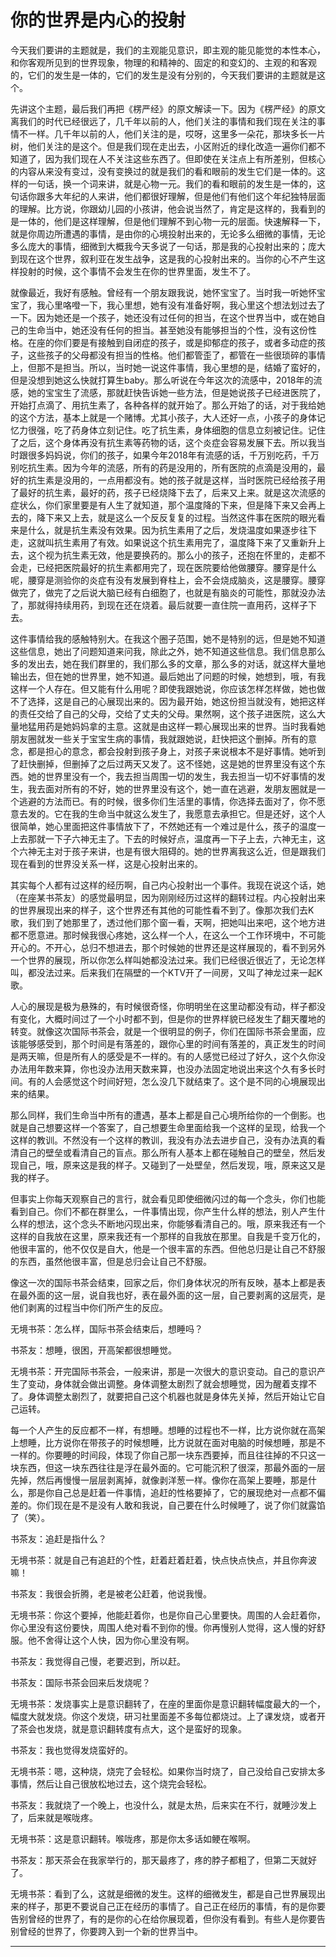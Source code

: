 # 你的世界是内心的投射

今天我们要讲的主题就是，我们的主观能见意识，即主观的能见能觉的本性本心，和你客观所见到的世界现象，物理的和精神的、固定的和变幻的、主观的和客观的，它们的发生是一体的，它们的发生是没有分别的，今天我们要讲的主题就是这个。

先讲这个主题，最后我们再把《楞严经》的原文解读一下。因为《楞严经》的原文离我们的时代已经很远了，几千年以前的人，他们关注的事情和我们现在关注的事情不一样。几千年以前的人，他们关注的是，哎呀，这里多一朵花，那块多长一片树，他们关注的是这个。但是我们现在走出去，小区附近的绿化改造一遍你们都不知道了，因为我们现在人不关注这些东西了。但即使在关注点上有所差别，但核心的内容从来没有变过，没有变换过的就是我们的看和眼前的发生它们是一体的。这样的一句话，换一个词来讲，就是心物一元。我们的看和眼前的发生是一体的，这句话你跟多大年纪的人来讲，他们都很好理解，但是他们有他们这个年纪独特层面的理解。比方说，你跟幼儿园的小孩讲，他会说当然了，肯定是这样的，我看到的是一体的，他们是这样理解，但是他们理解不到心物一元的层面。快速解释一下，就是你周边所遭遇的事情，是由你的心境投射出来的，无论多么细微的事情，无论多么庞大的事情，细微到大概我今天多说了一句话，那是我的心投射出来的；庞大到现在这个世界，叙利亚在发生战争，这是我的心投射出来的。当你的心不产生这样投射的时候，这个事情不会发生在你的世界里面，发生不了。

就像最近，我好有感触。曾经有一个朋友跟我说，她怀宝宝了。当时我一听她怀宝宝了，我心里咯噔一下，我心里想，她有没有准备好啊，我心里这个想法划过去了一下。因为她还是一个孩子，她还没有过任何的担当，在这个世界当中，或在她自己的生命当中，她还没有任何的担当。甚至她没有能够担当的个性，没有这份性格。在座的你们要是有接触到自闭症的孩子，或是抑郁症的孩子，或者多动症的孩子，这些孩子的父母都没有担当的性格。他们都管歪了，都管在一些很琐碎的事情上，但那不是担当。所以，当时她一说这件事情，我心里想的是，结婚了蛮好的，但是没想到她这么快就打算生baby。那么听说在今年这次的流感中，2018年的流感，她的宝宝生了流感，那就赶快告诉她一些方法，但是她说孩子已经进医院了，开始打点滴了、用抗生素了，各种各样的就开始了。那么开始了的话，对于我给她的这个方法，基本上就是一个赌博。尤其小孩子，大人还好一点，小孩子的身体记忆力很强，吃了药身体立刻记住。吃了抗生素，身体细胞的信息立刻被记住。记住了之后，这个身体再没有抗生素等药物的话，这个炎症会容易发展下去。所以我当时跟很多妈妈说，你们的孩子，如果今年2018年有流感的话，千万别吃药，千万别吃抗生素。因为今年的流感，所有的药是没用的，所有医院的点滴是没用的，最好的抗生素是没用的，一点用都没有。她的孩子就是这样，当时医院已经给孩子用了最好的抗生素，最好的药，孩子已经烧降下去了，后来又上来。就是这次流感的症状么，你们家里要是有人生了就知道，那个温度降的下来，但是降下来又会再上去的，降下来又上去，就是这么一个反反复复的过程。当然这件事在医院的眼光看来是什么，就是抗生素没有效果。因为抗生素用了之后，发烧温度如果逐步往下走，这就叫抗生素用了有效。如果说这个抗生素用完了，温度降下来了又重新升上去，这个视为抗生素无效，他是要换药的。那么小的孩子，还抱在怀里的，走都不会走，已经把医院最好的抗生素都用完了，现在医院要给他做腰穿。腰穿是什么呢，腰穿是测验你的炎症有没有发展到脊柱上，会不会烧成脑炎，这是腰穿。腰穿做完了，做完了之后说大脑已经有白细胞了，也就是有脑炎的可能性，那就没办法了，那就得持续用药，到现在还在烧着。最后就要一直住院一直用药，这样子下去。

这件事情给我的感触特别大。在我这个圈子范围，她不是特别的远，但是她不知道这些信息，她出了问题知道来问我，除此之外，她不知道这些信息。我们信息那么多的发出去，她在我们群里的，我们那么多的文章，那么多的对话，就这样大量地输出去，但在她的世界里，她不知道。最后她出了问题的时候，她想到，哦，有我这样一个人存在。但又能有什么用呢？即使我跟她说，你应该怎样怎样做，她也做不了选择，这是自己的心展现出来的。因为最开始，她这份担当就没有，她把这样的责任交给了自己的父母，交给了丈夫的父母。果然啊，这个孩子进医院，这么大量地猛用药是她妈妈拿的主意。这就是由这样一颗心展现出来的世界。当时我看她朋友圈就发一些关于宝宝生病的事情，我就跟她说，赶快把这个删掉。所有的意念，都是担心的意念，都会投射到孩子身上，对孩子来说根本不是好事情。她听到了赶快删掉，但删掉了之后过两天又发了。这不怪她，这是她的世界里没有这个东西。她的世界里没有一个，我去担当周围一切的发生，我去担当一切不好事情的发生，我去面对所有的不好，她的世界里没有这个，她一直在逃避，发朋友圈就是一个逃避的方法而已。有的时候，很多你们生活里的事情，你选择去面对了，你不愿意去发的。它在我的生命当中就这么发生了，我愿意去承担它。但是还好，这个人很简单，她心里面把这件事情放下了，不然她还有一个难过是什么，孩子的温度一上去那就一下子六神无主了。下去的时候好点，温度再一下子上去，六神无主，这个六神无主对于孩子来讲，也是有很大阻碍的。她的世界离我这么近，但是跟我们现在看到的世界没关系一样，这是心投射出来的。

其实每个人都有过这样的经历啊，自己内心投射出一个事件。我现在说这个话，她（在座某书茶友）的感觉最明显，因为刚刚经历过这样的翻转过程。内心投射出来的世界展现出来的样子，这个世界还有其他的可能性看不到了。像那次我们去K歌，我们到了她那里了，透过他们那个窗一看，天啊，把她叫出来吧，这个地方进都不愿意进。那时候我很心疼她，这么样一个人，在这么一个工作环境中，不可能开心的。不开心，总归不想进去，那个时候她的世界还是这样展现的，看不到另外一个世界的展现，所以你怎么样叫她都没法过来。我们已经很近很近了，无论怎样叫，都没法过来。后来我们在隔壁的一个KTV开了一间房，又叫了神龙过来一起K歌。

人心的展现是极为悬殊的，有时候很奇怪，你明明坐在这里动都没有动，样子都没有变化，大概时间过了一个小时都不到，但是你的世界样貌已经发生了翻天覆地的转变。就像这次国际书茶会，就是一个很明显的例子，你们在国际书茶会里面，应该能够感受到，那个时间是有落差的，跟你心里的时间有落差的，真正发生的时间是两天嘛，但是所有人的感受是不一样的。有的人感觉已经过了好久，这个久你没办法用年数来算，你也没办法用天数来算，也没办法固定地说出来这个久有多长时间。有的人会感觉这个时间好短，怎么没几下就结束了。这个是不同的心境展现出来的结果。

那么同样，我们生命当中所有的遭遇，基本上都是自己心境所给你的一个倒影。也就是自己想要这样一个答案了，自己想要生命里面给我一个这样的呈现，给我一个这样的教训。不然没有一个这样的教训，我没有办法去进步自己，没有办法真的看清自己的壁垒或看清自己的盲点。那么所有人基本上都在碰触自己的壁垒，然后发现自己，哦，原来这是我的样子。又碰到了一处壁垒，然后发现，哦，原来这又是我的样子。

但事实上你每天观察自己的言行，就会看见即使细微闪过的每一个念头，你们也能看到自己。你们不都在群里么，一件事情出现，你产生什么样的想法，别人产生什么样的想法，这个念头不断地闪现出来，你能够看清自己的。哦，原来我还有一个这样的自我放在这里，原来我还有一个那样的自我放在那里。自我是千变万化的，他很丰富的，他不仅仅是自大，他是一个很丰富的东西。但他总归是让自己不舒服的东西，虽然他很丰富，但是总归会让自己不舒服。

像这一次的国际书茶会结束，回家之后，你们身体状况的所有反映，基本上都是表在最外面的这一层，说自我也好，表在最外面的这一层，自己要剥离的这层壳，是他们剥离的过程当中你们所产生的反应。

无境书茶：怎么样，国际书茶会结束后，想睡吗？

书茶友：想睡，很困，开高架都很想睡觉。

无境书茶：开完国际书茶会，一般来讲，那是一次很大的意识变动。自己的意识产生了变动，身体就会做出调整。身体调整太剧烈了就会想睡觉，因为醒着支撑不了。身体调整太剧烈了，就要把自己这个机器也就是身体先关掉，然后开始让它自己运转。

每一个人产生的反应都不一样，有想睡。想睡的过程也不一样，比方说你就在高架上想睡，比方说你在带孩子的时候想睡，比方说就在面对电脑的时候想睡，那是不一样的。你要睡的时间段，体现了你自己那一块东西要掉，而且往往掉的不只这一块东西，但这一块东西往往是浮在最外面的。它可能沉积了很深，那最外面的一层先掉，然后再慢慢一层层剥离掉，就像剥洋葱一样。像你在高架上要睡，那是什么，那是你自己总是赶着一件事情，追赶的性格要掉了，它的展现绝对一点都不偏差的。你们现在是不是没有人敢和我说，自己要在什么时候睡了，说了你们就露馅了（笑）。

书茶友：追赶是指什么？

无境书茶：就是自己有追赶的个性，赶着赶着赶着，快点快点快点，并且你奔波嘛！

书茶友：我很会折腾，老是被老公赶着，他说我慢。

无境书茶：你这个要掉，他能赶着你，也是你自己心里要快。周围的人会赶着你，你心里没有这份要快，周围人绝对看不到你的慢。你再慢别人觉得，这人慢的好舒服。他不舍得让这个人快，因为你心里没有啊。

书茶友：我觉得自己慢，老要迟到，所以赶。

书茶友：国际书茶会回来后发烧呢？

无境书茶：发烧事实上是意识翻转了，在座的里面你是意识翻转幅度最大的一个，幅度大就发烧。你这个发烧，研习社里面差不多每位都烧过。上了课发烧，或者开了茶会也发烧，就是意识翻转度有点大，这个是蛮好的现象。

书茶友：我也觉得发烧蛮好的。

无境书茶：嗯，这种烧，烧完了会轻松。如果你当时烧了，自己没给自己安排太多事情，然后让自己很放松地过去，这个烧完会轻松。

书茶友：我就烧了一个晚上，也没什么，就是太热，后来实在不行，就睡沙发上了，后来就是喉咙疼。

无境书茶：这是意识翻转。喉咙疼，那是你太多话如鲠在喉啊。

书茶友：那天茶会在我家举行的，那天最疼了，疼的脖子都粗了，但第二天就好了。

无境书茶：看到了么，这就是细微的发生。这样的细微发生，都是自己世界展现出来的样子，那更不要说自己正在经历的事情了。自己正在经历的事情，有的是你要告别曾经的世界了，有的是你的心在给你展现着，但你没有看到。有些人是你要告别曾经的世界了，你要跨入到一个新的世界当中。  
****

